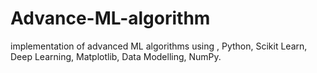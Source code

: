 # Advance-ML-algorithm
implementation of advanced ML algorithms using , Python, Scikit Learn, Deep Learning, Matplotlib, Data Modelling, NumPy.
